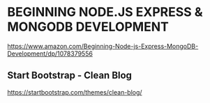 # BEGINNING NODE.JS EXPRESS & MONGODB DEVELOPMENT #

<https://www.amazon.com/Beginning-Node-js-Express-MongoDB-Development/dp/1078379556>

## Start Bootstrap - Clean Blog ##

<https://startbootstrap.com/themes/clean-blog/>

